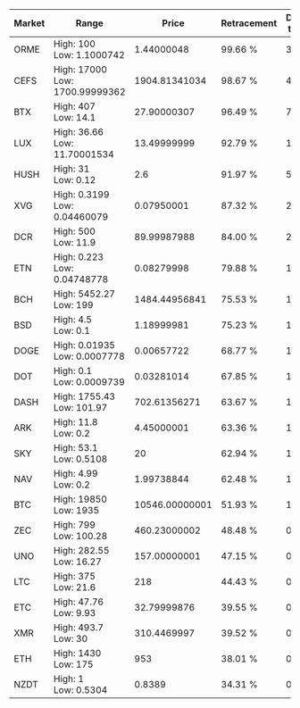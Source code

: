 | Market | Range | Price| Retracement | Doubles to 50% |
| --- | --- | --- | --- | --- |
| ORME | High: 100<br />Low: 1.1000742 | 1.44000048 | 99.66 % | 35.10 |
| CEFS | High: 17000<br />Low: 1700.99999362 | 1904.81341034 | 98.67 % | 4.91 |
| BTX | High: 407<br />Low: 14.1 | 27.90000307 | 96.49 % | 7.55 |
| LUX | High: 36.66<br />Low: 11.70001534 | 13.49999999 | 92.79 % | 1.79 |
| HUSH | High: 31<br />Low: 0.12 | 2.6 | 91.97 % | 5.98 |
| XVG | High: 0.3199<br />Low: 0.04460079 | 0.07950001 | 87.32 % | 2.29 |
| DCR | High: 500<br />Low: 11.9 | 89.99987988 | 84.00 % | 2.84 |
| ETN | High: 0.223<br />Low: 0.04748778 | 0.08279998 | 79.88 % | 1.63 |
| BCH | High: 5452.27<br />Low: 199 | 1484.44956841 | 75.53 % | 1.90 |
| BSD | High: 4.5<br />Low: 0.1 | 1.18999981 | 75.23 % | 1.93 |
| DOGE | High: 0.01935<br />Low: 0.0007778 | 0.00657722 | 68.77 % | 1.53 |
| DOT | High: 0.1<br />Low: 0.0009739 | 0.03281014 | 67.85 % | 1.54 |
| DASH | High: 1755.43<br />Low: 101.97 | 702.61356271 | 63.67 % | 1.32 |
| ARK | High: 11.8<br />Low: 0.2 | 4.45000001 | 63.36 % | 1.35 |
| SKY | High: 53.1<br />Low: 0.5108 | 20 | 62.94 % | 1.34 |
| NAV | High: 4.99<br />Low: 0.2 | 1.99738844 | 62.48 % | 1.30 |
| BTC | High: 19850<br />Low: 1935 | 10546.00000001 | 51.93 % | 1.03 |
| ZEC | High: 799<br />Low: 100.28 | 460.23000002 | 48.48 % | 0.00 |
| UNO | High: 282.55<br />Low: 16.27 | 157.00000001 | 47.15 % | 0.00 |
| LTC | High: 375<br />Low: 21.6 | 218 | 44.43 % | 0.00 |
| ETC | High: 47.76<br />Low: 9.93 | 32.79999876 | 39.55 % | 0.00 |
| XMR | High: 493.7<br />Low: 30 | 310.4469997 | 39.52 % | 0.00 |
| ETH | High: 1430<br />Low: 175 | 953 | 38.01 % | 0.00 |
| NZDT | High: 1<br />Low: 0.5304 | 0.8389 | 34.31 % | 0.00 |
